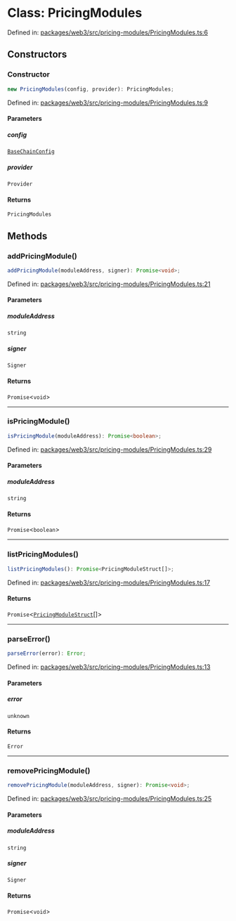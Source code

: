 # Class: PricingModules

Defined in: [packages/web3/src/pricing-modules/PricingModules.ts:6](https://github.com/towns-protocol/towns/blob/0db1fd0ac7258e8db8cedfb6183e8eade8284fa1/packages/web3/src/pricing-modules/PricingModules.ts#L6)

## Constructors

### Constructor

```ts
new PricingModules(config, provider): PricingModules;
```

Defined in: [packages/web3/src/pricing-modules/PricingModules.ts:9](https://github.com/towns-protocol/towns/blob/0db1fd0ac7258e8db8cedfb6183e8eade8284fa1/packages/web3/src/pricing-modules/PricingModules.ts#L9)

#### Parameters

##### config

[`BaseChainConfig`](../interfaces/BaseChainConfig.md)

##### provider

`Provider`

#### Returns

`PricingModules`

## Methods

### addPricingModule()

```ts
addPricingModule(moduleAddress, signer): Promise<void>;
```

Defined in: [packages/web3/src/pricing-modules/PricingModules.ts:21](https://github.com/towns-protocol/towns/blob/0db1fd0ac7258e8db8cedfb6183e8eade8284fa1/packages/web3/src/pricing-modules/PricingModules.ts#L21)

#### Parameters

##### moduleAddress

`string`

##### signer

`Signer`

#### Returns

`Promise`\<`void`\>

***

### isPricingModule()

```ts
isPricingModule(moduleAddress): Promise<boolean>;
```

Defined in: [packages/web3/src/pricing-modules/PricingModules.ts:29](https://github.com/towns-protocol/towns/blob/0db1fd0ac7258e8db8cedfb6183e8eade8284fa1/packages/web3/src/pricing-modules/PricingModules.ts#L29)

#### Parameters

##### moduleAddress

`string`

#### Returns

`Promise`\<`boolean`\>

***

### listPricingModules()

```ts
listPricingModules(): Promise<PricingModuleStruct[]>;
```

Defined in: [packages/web3/src/pricing-modules/PricingModules.ts:17](https://github.com/towns-protocol/towns/blob/0db1fd0ac7258e8db8cedfb6183e8eade8284fa1/packages/web3/src/pricing-modules/PricingModules.ts#L17)

#### Returns

`Promise`\<[`PricingModuleStruct`](../namespaces/IPricingModulesBase/type-aliases/PricingModuleStruct.md)[]\>

***

### parseError()

```ts
parseError(error): Error;
```

Defined in: [packages/web3/src/pricing-modules/PricingModules.ts:13](https://github.com/towns-protocol/towns/blob/0db1fd0ac7258e8db8cedfb6183e8eade8284fa1/packages/web3/src/pricing-modules/PricingModules.ts#L13)

#### Parameters

##### error

`unknown`

#### Returns

`Error`

***

### removePricingModule()

```ts
removePricingModule(moduleAddress, signer): Promise<void>;
```

Defined in: [packages/web3/src/pricing-modules/PricingModules.ts:25](https://github.com/towns-protocol/towns/blob/0db1fd0ac7258e8db8cedfb6183e8eade8284fa1/packages/web3/src/pricing-modules/PricingModules.ts#L25)

#### Parameters

##### moduleAddress

`string`

##### signer

`Signer`

#### Returns

`Promise`\<`void`\>
